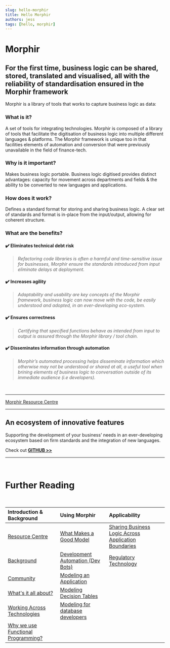```yaml
---
slug: hello-morphir
title: Hello Morphir
authors: jess
tags: [hello, morphir]
---
```


# Morphir

## For the first time, business logic can be shared, stored, translated and visualised, all with the reliability of standardisation ensured in the Morphir framework

Morphir is a library of tools that works to capture business logic as data:

### What is it?

A set of tools for integrating technologies. Morphir is composed of a library of tools that facilitate the digitisation of business logic into multiple different languages & platforms. The Morphir framework is unique too in that facilities elements of automation and conversion that were previously unavailable in the field of finance-tech.

### Why is it important?

Makes business logic portable. Business logic digitised provides distinct advantages: capacity for movement across departments and fields & the ability to be converted to new languages and applications.

### How does it work?

Defines a standard format for storing and sharing business logic. A clear set of standards and format is in-place from the input/output, allowing for coherent structure.

### What are the benefits?

#### ✔️ Eliminates technical debt risk

> _Refactoring code libraries is often a harmful and time-sensitive issue for businesses, Morphir ensure the standards introduced from input eliminate delays at deployment._

#### ✔️ Increases agility

> _Adaptability and usability are key concepts of the Morphir framework, business logic can now move with the code, be easily understood and adopted, in an ever-developing eco-system._

#### ✔️ Ensures correctness

> _Certifying that specified functions behave as intended from input to output is assured through the Morphir library / tool chain._

#### ✔️ Disseminates information through automation

> _Morphir’s automated processing helps disseminate information which otherwise may not be understood or shared at all, a useful tool when brining elements of business logic to conversation outside of its immediate audience (i.e developers)._

<br/>

---

[Morphir Resource Centre](https://morphir.zngly.com/)

---

## An ecosystem of innovative features

Supporting the development of your business’ needs in an ever-developing ecosystem based on firm standards and the integration of new languages.

Check out **[GITHUB >>](https://github.com/stephengoldbaum/morphir-examples/tree/master/tutorial)**

---

<br/>

# Further Reading

<br/>

| Introduction & Background                                          | Using Morphir                                                                                              | Applicability                                                                 |
| :----------------------------------------------------------------- | :--------------------------------------------------------------------------------------------------------- | :---------------------------------------------------------------------------- |
| [Resource Centre](https://morphir.zngly.com/)                      | [What Makes a Good Model](what-makes-a-good-domain-model)                                                  | [Sharing Business Logic Across Application Boundaries](shared_logic_modeling) |
| [Background](background)                                           | [Development Automation (Dev Bots)](dev_bots)                                                              | [Regulatory Technology](regtech_modeling)                                     |
| [Community](morphir_community)                                     | [Modeling an Application](application_modeling)                                                            |                                                                               |
| [What's it all about?](whats_it_about)                             | [Modeling Decision Tables](https://github.com/finos/morphir-examples/tree/master/src/Morphir/Sample/Rules) |                                                                               |
| [Working Across Technologies](work_across_languages_and_platforms) | [Modeling for database developers](modeling/modeling-for-database-developers.md)                           |                                                                               |
| [Why we use Functional Programming?](why_functional_programming)   |                                                                                                            |                                                                               |
